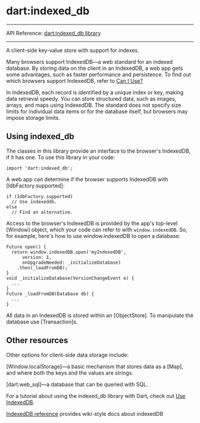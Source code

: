 # dart:indexed_db

---

API Reference: [dart:indexed_db library](https://api.dartlang.org/apidocs/channels/stable/dartdoc-viewer/dart-dom-indexed_db) 

---

A client-side key-value store with support for indexes.

Many browsers support IndexedDB&mdash;a web standard for
an indexed database.
By storing data on the client in an IndexedDB,
a web app gets some advantages, such as faster performance and persistence.
To find out which browsers support IndexedDB,
refer to [Can I Use?](http://caniuse.com/#feat=indexeddb)

In IndexedDB, each record is identified by a unique index or key,
making data retrieval speedy.
You can store structured data,
such as images, arrays, and maps using IndexedDB.
The standard does not specify size limits for individual data items
or for the database itself, but browsers may impose storage limits.

## Using indexed_db

The classes in this library provide an interface
to the browser's IndexedDB, if it has one.
To use this library in your code:

    import 'dart:indexed_db';

A web app can determine if the browser supports
IndexedDB with [IdbFactory.supported]:

    if (IdbFactory.supported)
      // Use indexeddb.
    else
      // Find an alternative.

Access to the browser's IndexedDB is provided by the app's top-level
[Window] object, which your code can refer to with `window.indexedDB`.
So, for example,
here's how to use window.indexedDB to open a database:

    Future open() {
      return window.indexedDB.open('myIndexedDB',
          version: 1,
          onUpgradeNeeded: _initializeDatabase)
        .then(_loadFromDB);
    }
    void _initializeDatabase(VersionChangeEvent e) {
      ...
    }
    Future _loadFromDB(Database db) {
      ...
    }


All data in an IndexedDB is stored within an [ObjectStore].
To manipulate the database use [Transaction]s.

## Other resources

Other options for client-side data storage include:

[Window.localStorage]&mdash;a
basic mechanism that stores data as a [Map],
and where both the keys and the values are strings.

[dart:web_sql]&mdash;a database that can be queried with SQL.

For a tutorial about using the indexed_db library with Dart,
check out
[Use IndexedDB](http://www.dartlang.org/docs/tutorials/indexeddb/).

[IndexedDB reference](http://docs.webplatform.org/wiki/apis/indexeddb)
provides wiki-style docs about indexedDB
